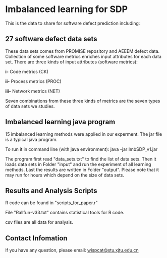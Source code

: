 # Imbalanced learning for SDP

This is the data to share for software defect prediction including:

## 27 software defect data sets
These data sets comes from PROMISE repository and AEEEM defect data.
Collection of some software metrics enriches input attributes for each data set.
There are three kinds of input attributes (software metrics):

**i-** Code metrics (CK)

**ii-** Process metrics (PROC)

**iii-** Network metrics (NET)

Seven combinations from these three kinds of metrics are the seven types of data sets we studies.

## Imbalanced learning java program 

15 imbalanced learning methods were applied in our experment.
The jar file is a typical java program.

To run it in command line (with java environment):
java -jar ImbSDP_v1.jar 

The program first read "data_sets.txt" to find the list of data sets.
Then it loads data sets in Folder "input" and run the experiment of all learning methods.
Last the results are written in Folder "output".
Please note that it may run for hours which depend on the size of data sets.

## Results and Analysis Scripts

R code can be found in "scripts_for_paper.r"

File "Rallfun-v33.txt" contains statistical tools for R code.

csv files are all data for analysis.

## Contact Infomation

If you have any question, please email: wispcat@stu.xjtu.edu.cn
